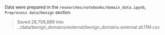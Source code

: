 Data were prepared in the `researches/notebooks/domain_data.ipynb`, `Preprocess data/benign` section.

>Saved 28,709,889 into ../data/benign_domains/external/benign_domains.external.all.11M.csv